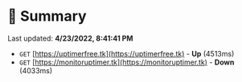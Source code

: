 # 📖 Summary
Last updated: **4/23/2022, 8:41:41 PM**

- `GET` [https://uptimerfree.tk](https://uptimerfree.tk) - **Up** (4513ms)
- `GET` [https://monitoruptimer.tk](https://monitoruptimer.tk) - **Down** (4033ms)

